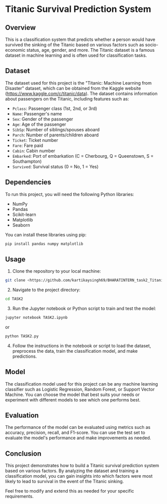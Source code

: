 # Titanic Survival Prediction System

## Overview

This is a classification system that predicts whether a person would have survived the sinking of the Titanic based on various factors such as socio-economic status, age, gender, and more. The Titanic dataset is a famous dataset in machine learning and is often used for classification tasks.

## Dataset

The dataset used for this project is the "Titanic: Machine Learning from Disaster" dataset, which can be obtained from the Kaggle website (https://www.kaggle.com/c/titanic/data). The dataset contains information about passengers on the Titanic, including features such as:

- `Pclass`: Passenger class (1st, 2nd, or 3rd)
- `Name`: Passenger's name
- `Sex`: Gender of the passenger
- `Age`: Age of the passenger
- `SibSp`: Number of siblings/spouses aboard
- `Parch`: Number of parents/children aboard
- `Ticket`: Ticket number
- `Fare`: Fare paid
- `Cabin`: Cabin number
- `Embarked`: Port of embarkation (C = Cherbourg, Q = Queenstown, S = Southampton)
- `Survived`: Survival status (0 = No, 1 = Yes)

## Dependencies

To run this project, you will need the following Python libraries:

- NumPy
- Pandas
- Scikit-learn
- Matplotlib
- Seaborn

You can install these libraries using pip:

```bash
pip install pandas numpy matplotlib
```

## Usage

1. Clone the repository to your local machine:

```bash
git clone <https://github.com/kartikaysingh69/BHARATINTERN_task2_Titanic_Classification.git>
```

2. Navigate to the project directory:

```bash
cd TASK2
```

3. Run the Jupyter notebook or Python script to train and test the model:

```bash
jupyter notebook TASK2.ipynb
```

or

```bash
python TASK2.py
```

4. Follow the instructions in the notebook or script to load the dataset, preprocess the data, train the classification model, and make predictions.

## Model

The classification model used for this project can be any machine learning classifier such as Logistic Regression, Random Forest, or Support Vector Machine. You can choose the model that best suits your needs or experiment with different models to see which one performs best.

## Evaluation

The performance of the model can be evaluated using metrics such as accuracy, precision, recall, and F1-score. You can use the test set to evaluate the model's performance and make improvements as needed.

## Conclusion

This project demonstrates how to build a Titanic survival prediction system based on various factors. By analyzing the dataset and training a classification model, you can gain insights into which factors were most likely to lead to survival in the event of the Titanic sinking.

Feel free to modify and extend this as needed for your specific requirements.
